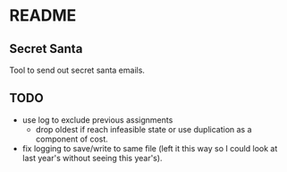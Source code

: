 # README

## Secret Santa
Tool to send out secret santa emails.

## TODO
* use log to exclude previous assignments
    - drop oldest if reach infeasible state or use duplication as a component of cost. 
* fix logging to save/write to same file (left it this way so I could look at last year's without seeing this year's).
